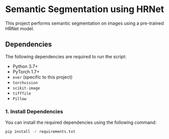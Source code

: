 # Semantic Segmentation using HRNet

This project performs semantic segmentation on images using a pre-trained HRNet model.

## Dependencies

The following dependencies are required to run the script:

- Python 3.7+
- PyTorch 1.7+
- `ever` (specific to this project)
- `torchvision`
- `scikit-image`
- `tifffile`
- `Pillow`

### 1. Install Dependencies

You can install the required dependencies using the following command:

```bash
pip install -r requirements.txt
